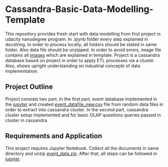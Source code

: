 # Cassandra-Basic-Data-Modelling-Template
This repository provides fresh start with data modelling from first project in udacity nanodegree program. 
In .ipynb folder every step explained in docstring. In order to process locally, all folders should be stated in same folder. 
Also data file should be unzipped. In order to avoid errors, image file contains all [images](https://github.com/mustafathemech/Cassandra-Basic-Data-Modelling-Template-via_udacity-/tree/main/images) which are explained in template.
Project is a cassandra database based on project in order to apply ETL processes via a cluster. 
Also, shows upright understanding on industrial concepts of data implementation.

## Project Outline
Project consists two part. In the first part, event database implemented in the [jupyter](https://github.com/mustafathemech/Cassandra-Basic-Data-Modelling-Template-via_udacity-/blob/main/Project_Template.ipynb) and created [event_datafile_new.csv](https://github.com/mustafathemech/Cassandra-Basic-Data-Modelling-Template-via_udacity-/blob/main/event_datafile_new.csv) file from random data files in order to extract into cassandra cluster. In the second part, cassandra cluster setup implemented and for basic OLAP questions queries passed in cluster in cassandra. 

## Requirements and Application
This project requires Jupyter Notebook. Collect all the documents in same directory and unzip [event_data.zip](https://github.com/mustafathemech/Cassandra-Basic-Data-Modelling-Template-via_udacity-/blob/main/event_data.zip). After that, all steps can be followed in [jupyter](https://github.com/mustafathemech/Cassandra-Basic-Data-Modelling-Template-via_udacity-/blob/main/Project_Template.ipynb).
